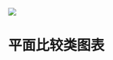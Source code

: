 [![](https://i.postimg.cc/DfL8fsVd/image.png)](https://github.com/wx-chevalier/Frontend-Series)

# 平面比较类图表
